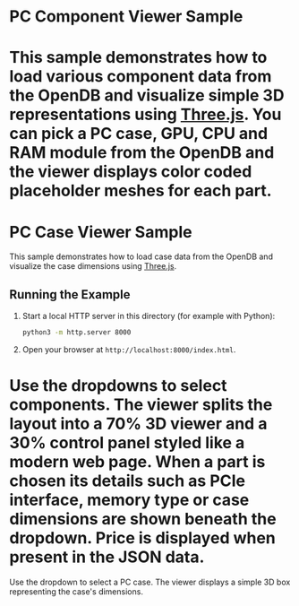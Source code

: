 
# PC Component Viewer Sample

This sample demonstrates how to load various component data from the OpenDB and
visualize simple 3D representations using [Three.js](https://threejs.org/).
You can pick a PC case, GPU, CPU and RAM module from the OpenDB and the viewer
displays color coded placeholder meshes for each part.
=======
# PC Case Viewer Sample

This sample demonstrates how to load case data from the OpenDB and visualize
the case dimensions using [Three.js](https://threejs.org/).


## Running the Example

1. Start a local HTTP server in this directory (for example with Python):
   ```bash
   python3 -m http.server 8000
   ```
2. Open your browser at `http://localhost:8000/index.html`.


Use the dropdowns to select components. The viewer splits the layout into a 70%
3D viewer and a 30% control panel styled like a modern web page. When a part is
chosen its details such as PCIe interface, memory type or case dimensions are
shown beneath the dropdown. Price is displayed when present in the JSON data.
=======
Use the dropdown to select a PC case. The viewer displays a simple 3D box
representing the case's dimensions.


